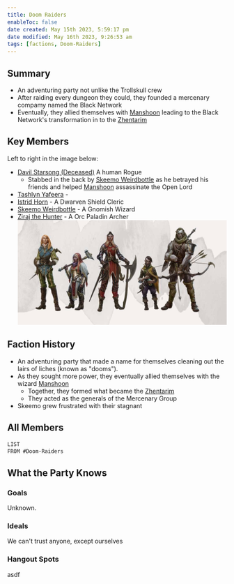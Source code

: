 ```yaml
---
title: Doom Raiders
enableToc: false
date created: May 15th 2023, 5:59:17 pm
date modified: May 16th 2023, 9:26:53 am
tags: [factions, Doom-Raiders]
---
```

## Summary
- An adventuring party not unlike the Trollskull crew
- After raiding every dungeon they could, they founded a mercenary compamy named the Black Network
- Eventually, they allied themselves with [Manshoon](content/Manshoon.md) leading to the Black Network's transformation in to the [Zhentarim](content/Zhentarim.md)

## Key Members
Left to right in the image below:
- [Davil Starsong (Deceased)](content/Davil%20Starsong%20(Deceased).md) A human Rogue
	- Stabbed in the back by [Skeemo Weirdbottle](content/Skeemo%20Weirdbottle.md) as he betrayed his friends and helped [Manshoon](content/Manshoon.md) assassinate the Open Lord
- [Tashlyn Yafeera](content/Tashlyn%20Yafeera.md) -
- [Istrid Horn](content/Istrid%20Horn.md) - A Dwarven Shield Cleric
- [Skeemo Weirdbottle](content/Skeemo%20Weirdbottle.md) - A Gnomish Wizard
- [Ziraj the Hunter](content/Ziraj%20the%20Hunter.md) - A Orc Paladin Archer
![Pasted image 20230515222747](content/attachments/Pasted%20image%2020230515222747.png)
## Faction History
- An adventuring party that made a name for themselves cleaning out the lairs of liches (known as "dooms").
- As they sought more power, they eventually allied themselves with the wizard [Manshoon](content/Manshoon.md)
	- Together, they formed what became the [Zhentarim](content/Zhentarim.md)
	- They acted as the generals of the Mercenary Group
- Skeemo grew frustrated with their stagnant

## All Members
```dataview
LIST
FROM #Doom-Raiders 
```

## What the Party Knows
### Goals
Unknown.
### Ideals
We can't trust anyone, except ourselves
### Hangout Spots
asdf
